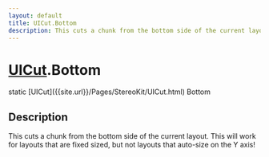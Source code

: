 ```yaml
---
layout: default
title: UICut.Bottom
description: This cuts a chunk from the bottom side of the current layout. This will work for layouts that are fixed sized, but not layouts that auto-size on the Y axis!
---
```

# [UICut]({{site.url}}/Pages/StereoKit/UICut.html).Bottom

<div class='signature' markdown='1'>
static [UICut]({{site.url}}/Pages/StereoKit/UICut.html) Bottom
</div>

## Description
This cuts a chunk from the bottom side of the current
layout. This will work for layouts that are fixed sized, but not
layouts that auto-size on the Y axis!

